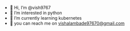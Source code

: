 - 👋 Hi, I’m @vish9767
- 👀 I’m interested in python
- 🌱 I’m currently learning kubernetes
- 🚙 you can reach me on vishalambade97670@gmail.com
